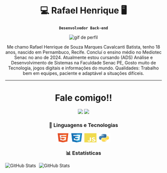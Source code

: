 <div align="center">

# 💻 Rafael Henrique 🖥️

**`Desenvolvedor Back-end`**

 </p>

<div align="center">
        
![gif de perfil](https://i.pinimg.com/originals/50/0b/27/500b27120a0a261bfab28f0390bf48df.gif)
 
   </p>

 Me chamo Rafael Henrique de Souza Marques Cavalcanti Batista, tenho 18 anos, nascido em Pernambuco, Recife. Concluí o ensino médio no Mediotec Senac no ano de 2024. Atualmente estou cursando (ADS) Análise e Desenvolvimento de Sistemas na Faculdade Senac PE, Gosto muito de Tecnologia, jogos digitais e informações do mundo.
Qualidades: Trabalho bem em equipes, paciente e adaptável a situações difíceis. 

<hr>
 
<div align="center">

# Fale comigo!!

<a href = "mailto:rafaelhbatista43@gmail.com"><img src="https://img.shields.io/badge/-Gmail-%23333?style=for-the-badge&logo=gmail&logoColor=white" target="_blank"></a>
  <a href="https://www.linkedin.com/in/rafael-henrique-43518a351/" target="_blank"><img src="https://img.shields.io/badge/-LinkedIn-%230077B5?style=for-the-badge&logo=linkedin&logoColor=white" target="_blank"></a> 




### 🤖 Linguagens e Tecnologias

<div align="center">
 <img align="center" alt="Rafa-HTML" height="30" width="40" src="https://raw.githubusercontent.com/devicons/devicon/master/icons/html5/html5-original.svg">
  <img align="center" alt="Rafa-CSS" height="30" width="40" src="https://raw.githubusercontent.com/devicons/devicon/master/icons/css3/css3-original.svg">
 <img align="center" alt="Rafa-Js" height="30" width="40" src="https://raw.githubusercontent.com/devicons/devicon/master/icons/javascript/javascript-plain.svg">
 <img align="center" alt="Rafa-Python" height="30" width="40" src="https://raw.githubusercontent.com/devicons/devicon/master/icons/python/python-original.svg">



### 📊 Estatísticas


  
<img 
    align="left" 
    alt="GitHub Stats" 
    height="200" 
    style="padding-right: 10px;" 
    src="https://github-readme-stats.vercel.app/api?username=RafaelHK43&show_icons=true&theme=tokyonight&include_all_commits=true&locale=pt-br" 
  />


<img 
      align="left" 
      alt="GitHub Stats" 
      height="120" 
      src="https://github-readme-stats.vercel.app/api/top-langs/?username=RafaelHK43&theme=tokyonight&layout=compact&custom_title=Tecnologias&langs_count=9" 
  />

</p>







<!--
**RafaelHK43/RafaelHK43** is a ✨ _special_ ✨ repository because its `README.md` (this file) appears on your GitHub profile.

Here are some ideas to get you started:

- 🔭 I’m currently working on ...
- 🌱 I’m currently learning ...
- 👯 I’m looking to collaborate on ...
- 🤔 I’m looking for help with ...
- 💬 Ask me about ...
- 📫 How to reach me: ...
- 😄 Pronouns: ...
- ⚡ Fun fact: ...
[![Gmail Badge](https://img.shields.io/badge/-Gmail-c14438?style=flat-square&logo=Gmail&color=14274e&link=mailto:rafaelhbatisat43@gmail.com)](mailto:rafaelhbatista43@gmail.com)
[![Linkedin Badge](https://img.shields.io/badge/-Linkedin-6633cc?style=flat-square&logo=Linkedin&color=14274e&link=https://www.linkedin.com/in/rafael-henrique/)](https://www.linkedin.com/in/rafael-henrique-43518a351/)



-->

